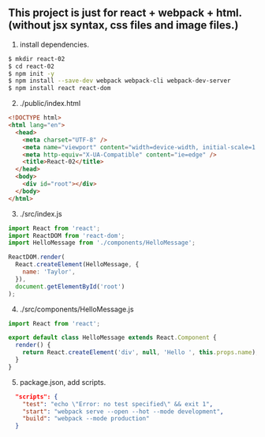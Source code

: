 ## This project is just for react + webpack + html. (without jsx syntax, css files and image files.)

1. install dependencies.

```bash
$ mkdir react-02
$ cd react-02
$ npm init -y
$ npm install --save-dev webpack webpack-cli webpack-dev-server
$ npm install react react-dom
```

2. ./public/index.html

```html
<!DOCTYPE html>
<html lang="en">
  <head>
    <meta charset="UTF-8" />
    <meta name="viewport" content="width=device-width, initial-scale=1.0" />
    <meta http-equiv="X-UA-Compatible" content="ie=edge" />
    <title>React-02</title>
  </head>
  <body>
    <div id="root"></div>
  </body>
</html>
```

3. ./src/index.js

```js
import React from 'react';
import ReactDOM from 'react-dom';
import HelloMessage from './components/HelloMessage';

ReactDOM.render(
  React.createElement(HelloMessage, {
    name: 'Taylor',
  }),
  document.getElementById('root')
);
```

4. ./src/components/HelloMessage.js

```js
import React from 'react';

export default class HelloMessage extends React.Component {
  render() {
    return React.createElement('div', null, 'Hello ', this.props.name);
  }
}
```

5. package.json, add scripts.

```json
  "scripts": {
    "test": "echo \"Error: no test specified\" && exit 1",
    "start": "webpack serve --open --hot --mode development",
    "build": "webpack --mode production"
  }
```
